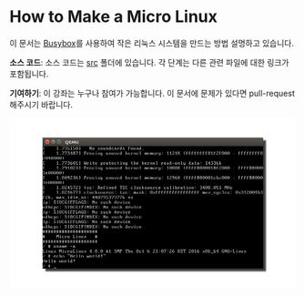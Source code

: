 How to Make a Micro Linux
=======================================

이 문서는 [Busybox](https://www.busybox.net)를 사용하여 작은 리눅스 시스템을 만드는 방법 설명하고 있습니다.

**소스 코드**: 소스 코드는 [src](https://github.com/LeeKyuHyuk/How-to-Make-a-Micro-Linux/tree/master/src) 폴더에 있습니다. 각 단계는 다른 관련 파일에 대한 링크가 포함됩니다.

**기여하기**: 이 강좌는 누구나 참여가 가능합니다. 이 문서에 문제가 있다면 pull-request 해주시기 바랍니다.

![Screen](./preview.png)
